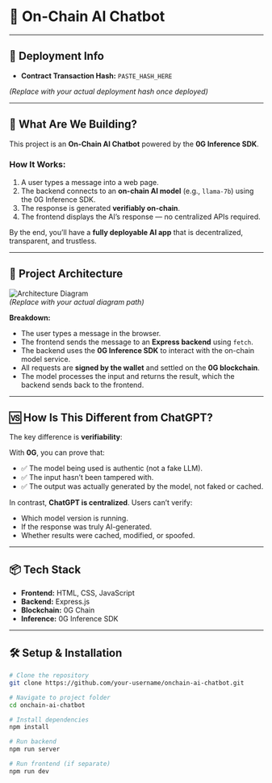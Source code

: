 # 🧠 On-Chain AI Chatbot

---
## 🔗 Deployment Info
- **Contract Transaction Hash:** `PASTE_HASH_HERE`  

*(Replace with your actual deployment hash once deployed)*  

---

## 🚀 What Are We Building?
This project is an **On-Chain AI Chatbot** powered by the **0G Inference SDK**.  

### How It Works:
1. A user types a message into a web page.  
2. The backend connects to an **on-chain AI model** (e.g., `llama-7b`) using the 0G Inference SDK.  
3. The response is generated **verifiably on-chain**.  
4. The frontend displays the AI’s response — no centralized APIs required.  

By the end, you’ll have a **fully deployable AI app** that is decentralized, transparent, and trustless.  

---

## 🧱 Project Architecture

![Architecture Diagram](./img/architecture.png)  
*(Replace with your actual diagram path)*  

**Breakdown:**
- The user types a message in the browser.  
- The frontend sends the message to an **Express backend** using `fetch`.  
- The backend uses the **0G Inference SDK** to interact with the on-chain model service.  
- All requests are **signed by the wallet** and settled on the **0G blockchain**.  
- The model processes the input and returns the result, which the backend sends back to the frontend.  

---

## 🆚 How Is This Different from ChatGPT?
The key difference is **verifiability**:  

With **0G**, you can prove that:  
- ✅ The model being used is authentic (not a fake LLM).  
- ✅ The input hasn’t been tampered with.  
- ✅ The output was actually generated by the model, not faked or cached.  

In contrast, **ChatGPT is centralized**. Users can’t verify:  
- Which model version is running.  
- If the response was truly AI-generated.  
- Whether results were cached, modified, or spoofed.  

---

## 📦 Tech Stack
- **Frontend:** HTML, CSS, JavaScript  
- **Backend:** Express.js  
- **Blockchain:** 0G Chain  
- **Inference:** 0G Inference SDK  

---



## 🛠️ Setup & Installation

```bash
# Clone the repository
git clone https://github.com/your-username/onchain-ai-chatbot.git

# Navigate to project folder
cd onchain-ai-chatbot

# Install dependencies
npm install

# Run backend
npm run server

# Run frontend (if separate)
npm run dev
